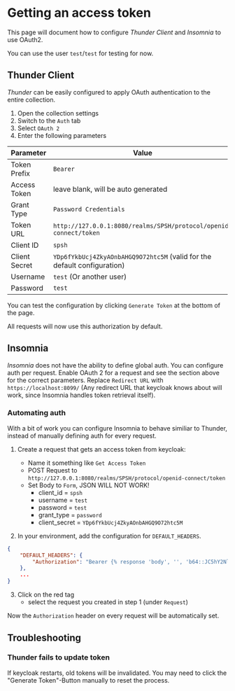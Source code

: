 # Getting an access token

This page will document how to configure _Thunder Client_ and _Insomnia_ to use OAuth2.

You can use the user `test`/`test` for testing for now.

## Thunder Client

_Thunder_ can be easily configured to apply OAuth authentication to the entire collection.

1. Open the collection settings
2. Switch to the `Auth` tab
3. Select `OAuth 2`
4. Enter the following parameters

| Parameter     | Value                                                                    |
| ------------- | ------------------------------------------------------------------------ |
| Token Prefix  | `Bearer`                                                                 |
| Access Token  | leave blank, will be auto generated                                      |
| Grant Type    | `Password Credentials`                                                   |
| Token URL     | `http://127.0.0.1:8080/realms/SPSH/protocol/openid-connect/token`        |
| Client ID     | `spsh`                                                                   |
| Client Secret | `YDp6fYkbUcj4ZkyAOnbAHGQ9O72htc5M` (valid for the default configuration) |
| Username      | `test` (Or another user)                                                 |
| Password      | `test`                                                                   |

You can test the configuration by clicking `Generate Token` at the bottom of the page.

All requests will now use this authorization by default.

## Insomnia

_Insomnia_ does not have the ability to define global auth. You can configure auth per request. Enable OAuth 2 for a request and see the section above for the correct parameters. Replace `Redirect URL` with `https://localhost:8099/` (Any redirect URL that keycloak knows about will work, since Insomnia handles token retrieval itself).

### Automating auth

With a bit of work you can configure Insomnia to behave similiar to Thunder, instead of manually defining auth for every request.

1. Create a request that gets an access token from keycloak:

    - Name it something like `Get Access Token`
    - POST Request to `http://127.0.0.1:8080/realms/SPSH/protocol/openid-connect/token`
    - Set Body to `Form`, JSON WILL NOT WORK!
        - client_id = `spsh`
        - username = `test`
        - password = `test`
        - grant_type = `password`
        - client_secret = `YDp6fYkbUcj4ZkyAOnbAHGQ9O72htc5M`

2. In your environment, add the configuration for `DEFAULT_HEADERS`.

```JSON
{
    "DEFAULT_HEADERS": {
		"Authorization": "Bearer {% response 'body', '', 'b64::JC5hY2Nlc3NfdG9rZW4=::46b', 'when-expired', 300 %}"
	},
    ...
}
```

3. Click on the red tag
    - select the request you created in step 1 (under `Request`)

Now the `Authorization` header on every request will be automatically set.

## Troubleshooting

### Thunder fails to update token

If keycloak restarts, old tokens will be invalidated. You may need to click the "Generate Token"-Button manually to reset the process.
